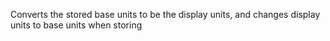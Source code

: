 Converts the stored base units to be the display units, and changes display units to base units when storing
